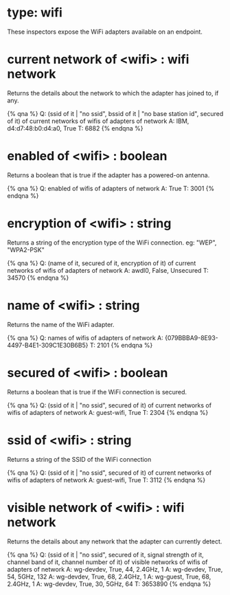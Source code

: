 # type: wifi

These inspectors expose the WiFi adapters available on an endpoint.

# current network of &lt;wifi&gt; : wifi network

Returns the details about the network to which the adapter has joined to, if any.

{% qna %}
Q: (ssid of it | "no ssid", bssid of it | "no base station id", secured of it) of current networks of wifis of adapters of network
A: IBM, d4:d7:48:b0:d4:a0, True
T: 6882
{% endqna %}

# enabled of &lt;wifi&gt; : boolean

Returns a boolean that is true if the adapter has a powered-on antenna.

{% qna %}
Q: enabled of wifis of adapters of network
A: True
T: 3001
{% endqna %}

# encryption of &lt;wifi&gt; : string

Returns a string of the encryption type of the WiFi connection. eg: "WEP", "WPA2-PSK"

{% qna %}
Q: (name of it, secured of it, encryption of it) of current networks of wifis of adapters of network
A: awdl0, False, Unsecured
T: 34570
{% endqna %}

# name of &lt;wifi&gt; : string

Returns the name of the WiFi adapter.

{% qna %}
Q: names of wifis of adapters of network
A: {079BBBA9-8E93-4497-B4E1-309C1E30B6B5}
T: 2101
{% endqna %}

# secured of &lt;wifi&gt; : boolean

Returns a boolean that is true if the WiFi connection is secured.

{% qna %}
Q: (ssid of it | "no ssid", secured of it) of current networks of wifis of adapters of network
A: guest-wifi, True
T: 2304
{% endqna %}

# ssid of &lt;wifi&gt; : string

Returns a string of the SSID of the WiFi connection

{% qna %}
Q: (ssid of it | "no ssid", secured of it) of current networks of wifis of adapters of network
A: guest-wifi, True
T: 3112
{% endqna %}

# visible network of &lt;wifi&gt; : wifi network

Returns the details about any network that the adapter can currently detect. 

{% qna %}
Q: (ssid of it | "no ssid", secured of it, signal strength of it, channel band of it, channel number of it) of visible networks of wifis of adapters of network
A: wg-devdev, True, 44, 2.4GHz, 1
A: wg-devdev, True, 54, 5GHz, 132
A: wg-devdev, True, 68, 2.4GHz, 1
A: wg-guest, True, 68, 2.4GHz, 1
A: wg-devdev, True, 30, 5GHz, 64
T: 3653890
{% endqna %}
